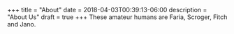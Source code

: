 +++
title = "About"
date = 2018-04-03T00:39:13-06:00
description = "About Us"
draft = true
+++
These amateur humans are Faria, Scroger, Fitch and Jano.
